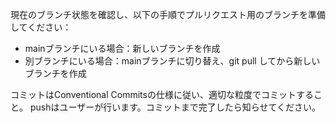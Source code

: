 現在のブランチ状態を確認し、以下の手順でプルリクエスト用のブランチを準備してください：

- mainブランチにいる場合：新しいブランチを作成
- 別ブランチにいる場合：mainブランチに切り替え、git pull してから新しいブランチを作成

コミットはConventional Commitsの仕様に従い、適切な粒度でコミットすること。
pushはユーザーが行います。コミットまで完了したら知らせてください。
